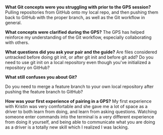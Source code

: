 **What Git concepts were you struggling with prior to the GPS session?**
Pulling repositories from GitHub onto my local repo, and then pushing them back to GitHub with the proper branch, as well as the Git workflow in general.

**What concepts were clarified during the GPS?**
The GPS has helped reinforce my understanding of the Git workflow, especially collaborating with others.

**What questions did you ask your pair and the guide?**
Are files considered untracked before doing git init, or after git init and before git add?
Do you need to use git init on a local repository even though you've initialized a repository on GitHub?

**What still confuses you about Git?**

Do you need to merge a feature branch to your own local repository after pushing the feature branch to GitHub?

**How was your first experience of pairing in a GPS?**
My first experience with Kristin was very comfortable and she gave me a lot of space as a driver to both learn from doing, and learn from asking questions. Watching someone enter commands into the terminal is a very different experience from doing it yourself, and being able to communicate what you are doing as a driver is a totally new skill which I realized I was lacking.

